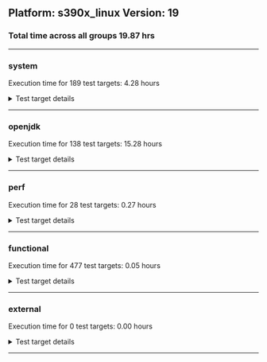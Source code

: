 ## Platform: s390x_linux Version: 19 
### Total time across all groups 19.87 hrs 
---

###  system
 Execution time for  189  test targets:  4.28  hours
<details><summary>Test target details</summary>

| Test Target Name | Time |
| --- | --- |
| TestJlmRemoteThreadAuth_1 | 699622.00  ms|
| TestJlmRemoteThreadAuth_0 | 682443.00  ms|
| TestJlmRemoteThreadNoAuth_1 | 681842.00  ms|
| TestJlmRemoteThreadNoAuth_0 | 664450.00  ms|
| TestJlmRemoteMemoryAuth_1 | 571093.00  ms|
| TestJlmRemoteMemoryAuth_0 | 565535.00  ms|
| TestJlmRemoteClassAuth_1 | 562324.00  ms|
| TestJlmRemoteClassAuth_0 | 559324.00  ms|
| TestJlmRemoteMemoryNoAuth_1 | 558504.00  ms|
| TestJlmRemoteMemoryNoAuth_0 | 555699.00  ms|
| TestJlmRemoteClassNoAuth_1 | 552613.00  ms|
| TestJlmRemoteClassNoAuth_0 | 551261.00  ms|
| MiniMix_aot_5m_0 | 504525.00  ms|
| MauveSingleInvocLoad_HS_5m_1 | 302823.00  ms|
| MathLoadTest_all_5m_0 | 302798.00  ms|
| UtilLoadTest_5m_0 | 302747.00  ms|
| MathLoadTest_all_5m_1 | 302598.00  ms|
| UtilLoadTest_5m_1 | 302454.00  ms|
| MauveMultiThrdLoad_5m_1 | 302333.00  ms|
| LangLoadTest_5m_0 | 302312.00  ms|
| LangLoadTest_5m_1 | 302310.00  ms|
| MauveSingleInvocLoad_HS_5m_0 | 302294.00  ms|
| MauveSingleThrdLoad_HS_5m_0 | 302258.00  ms|
| MauveSingleThrdLoad_HS_5m_1 | 302244.00  ms|
| MauveMultiThrdLoad_5m_0 | 302199.00  ms|
| MathLoadTest_autosimd_5m_1 | 302076.00  ms|
| MathLoadTest_bigdecimal_5m_0 | 301994.00  ms|
| ClassLoadingTest_5m_1 | 301972.00  ms|
| MathLoadTest_autosimd_5m_0 | 301954.00  ms|
| LambdaLoadTest_HS_5m_1 | 301943.00  ms|
| LambdaLoadTest_HS_5m_0 | 301884.00  ms|
| MathLoadTest_bigdecimal_5m_1 | 301883.00  ms|
| ClassLoadingTest_5m_0 | 301804.00  ms|
| NioLoadTest_5m_1 | 239324.00  ms|
| NioLoadTest_5m_0 | 238205.00  ms|
| DBBLoadTest_5m_1 | 212155.00  ms|
| DBBLoadTest_5m_0 | 212095.00  ms|
| TestJlmRemoteNotifierProxyAuth_1 | 158415.00  ms|
| TestJlmRemoteNotifierProxyAuth_0 | 158162.00  ms|
| CLLoad_0 | 53116.00  ms|
| CLLoad_1 | 53008.00  ms|
| LockingLoadTest_1 | 33453.00  ms|
| LockingLoadTest_0 | 33066.00  ms|
| TestJlmLocal_0 | 26781.00  ms|
| TestJlmLocal_1 | 26774.00  ms|
| ParallelStreamsLoadTest_HS_1 | 18635.00  ms|
| ParallelStreamsLoadTest_HS_0 | 16623.00  ms|
| HCRLateAttachWorkload_previewEnabled_1 | 12837.00  ms|
| HCRLateAttachWorkload_previewEnabled_0 | 12835.00  ms|
| Jlink_ReqMod_0 | 4590.00  ms|
| Jlink_ReqMod_1 | 4576.00  ms|
| Jlink_AddMLimitM_0 | 4110.00  ms|
| Jlink_AddMLimitM_1 | 4107.00  ms|
| Jlink_GenOpt_1 | 4076.00  ms|
| Jlink_GenOpt_0 | 4033.00  ms|
| UpgModPath_Jar_1 | 3165.00  ms|
| PatModImg_Adv_0 | 3110.00  ms|
| PatModImg_Adv_1 | 3078.00  ms|
| UpgModPath_Jar_0 | 3061.00  ms|
| PatModImg_PlatMod_0 | 3039.00  ms|
| UpgModPath_JarImg_0 | 3022.00  ms|
| UpgModPath_JarImg_1 | 2999.00  ms|
| CpMpJlink_0 | 2979.00  ms|
| PatModImg_Unex_0 | 2965.00  ms|
| PatModImg_Unex_1 | 2941.00  ms|
| PatModImg_AppMod_1 | 2919.00  ms|
| PatModImg_AppMod_0 | 2903.00  ms|
| CpMpJlink_1 | 2896.00  ms|
| PatModImg_PlatMod_1 | 2890.00  ms|
| UpgModPath_Exp_0 | 2831.00  ms|
| UpgModPath_Exp_1 | 2827.00  ms|
| UpgModPath_ExpImg_0 | 2793.00  ms|
| UpgModPath_ExpImg_1 | 2774.00  ms|
| CLTestImg_1 | 2629.00  ms|
| CLTestImg_0 | 2600.00  ms|
| PatMod_Adv_0 | 1647.00  ms|
| PatMod_Adv_1 | 1643.00  ms|
| AutoMod_Impl1_0 | 1564.00  ms|
| AutoMod_Impl2_1 | 1549.00  ms|
| AutoMod_Impl1_1 | 1548.00  ms|
| AutoMod1_1 | 1534.00  ms|
| AutoMod1_0 | 1533.00  ms|
| AutoMod2_1 | 1529.00  ms|
| PatMod_Unex_1 | 1523.00  ms|
| InternalAPIs_0 | 1522.00  ms|
| AutoMod_Impl2_0 | 1522.00  ms|
| AutoMod2_0 | 1521.00  ms|
| AutoMod_Impl3_1 | 1512.00  ms|
| AutoMod_Impl3_0 | 1510.00  ms|
| PatMod_Unex_0 | 1510.00  ms|
| PatMod_PlatMod_1 | 1508.00  ms|
| InternalAPIs_1 | 1506.00  ms|
| PatMod_AppMod_0 | 1489.00  ms|
| PatMod_AppMod_1 | 1486.00  ms|
| PatMod_PlatMod_0 | 1484.00  ms|
| CpMpModJar_1 | 1462.00  ms|
| CpMpModJar_0 | 1454.00  ms|
| SLTest_0 | 1270.00  ms|
| SLTest_1 | 1233.00  ms|
| CpMp3_0 | 1014.00  ms|
| CpMp3_1 | 1010.00  ms|
| CLTest_1 | 984.00  ms|
| CLTest_0 | 978.00  ms|
| CpMpModJar2_0 | 943.00  ms|
| CpMpModJar3_0 | 941.00  ms|
| CpMpModJar3_1 | 939.00  ms|
| CpMp_MP_0 | 937.00  ms|
| CpMpModJar2_1 | 936.00  ms|
| CpMp2_1 | 927.00  ms|
| CpMp_CpMp_0 | 925.00  ms|
| CpMp_MP_1 | 918.00  ms|
| CpMp2_0 | 909.00  ms|
| CpMp_CpMp_1 | 906.00  ms|
| MachineInfo_0 | 206.00  ms|
| MiniMix_5m_2 | 14.00  ms|
| ConcurrentLoadTest_5m_0 | 14.00  ms|
| LockingLoadTest_2 | 13.00  ms|
| MiniMix_5m_1 | 12.00  ms|
| OAuthTest_0 | 12.00  ms|
| ConcurrentLoadTest_5m_2 | 11.00  ms|
| ConcurrentLoadTest_5m_1 | 10.00  ms|
| MiniMix_5m_0 | 10.00  ms|
| JdiTest_2 | 10.00  ms|
| JdiTest_0 | 10.00  ms|
| MathLoadTest_all_5m_2 | 10.00  ms|
| JdiTest_1 | 10.00  ms|
| CLStressLayers_0 | 9.00  ms|
| CLStressCRI_0 | 9.00  ms|
| CLStressLayers_1 | 9.00  ms|
| CLStressCRI_1 | 9.00  ms|
| CLStressCRI_2 | 9.00  ms|
| CLStressLayers_2 | 9.00  ms|
| ExplMod_2 | 9.00  ms|
| ExplMod_1 | 8.00  ms|
| ExplMod_0 | 8.00  ms|
| LangLoadTest_5m_2 | 8.00  ms|
| DBBLoadTest_5m_2 | 8.00  ms|
| HCRLateAttachWorkload_previewEnabled_2 | 8.00  ms|
| UtilLoadTest_5m_2 | 8.00  ms|
| CLLoad_2 | 8.00  ms|
| MathLoadTest_autosimd_5m_2 | 7.00  ms|
| TestJlmLocal_2 | 7.00  ms|
| UpgModPath_Exp_2 | 7.00  ms|
| TestJlmRemoteClassNoAuth_2 | 7.00  ms|
| CLTest_2 | 7.00  ms|
| Jlink_GenOpt_2 | 7.00  ms|
| AutoMod2_2 | 7.00  ms|
| UpgModPath_JarImg_2 | 7.00  ms|
| PatMod_PlatMod_2 | 7.00  ms|
| TestJlmRemoteNotifierProxyAuth_2 | 7.00  ms|
| TestJlmRemoteMemoryAuth_2 | 7.00  ms|
| PatModImg_Unex_2 | 7.00  ms|
| PatMod_Adv_2 | 7.00  ms|
| MauveMultiThrdLoad_5m_2 | 7.00  ms|
| MathLoadTest_bigdecimal_5m_2 | 7.00  ms|
| CpMpModJar_2 | 7.00  ms|
| MauveSingleThrdLoad_HS_5m_2 | 7.00  ms|
| AutoMod_Impl3_2 | 7.00  ms|
| TestJlmRemoteThreadNoAuth_2 | 7.00  ms|
| NioLoadTest_5m_2 | 7.00  ms|
| TestJlmRemoteClassAuth_2 | 7.00  ms|
| Jlink_ReqMod_2 | 7.00  ms|
| CpMp_MP_2 | 7.00  ms|
| Jlink_AddMLimitM_2 | 7.00  ms|
| ClassLoadingTest_5m_2 | 7.00  ms|
| UpgModPath_ExpImg_2 | 7.00  ms|
| CpMp_CpMp_2 | 7.00  ms|
| CpMp3_2 | 7.00  ms|
| UpgModPath_Jar_2 | 7.00  ms|
| PatModImg_AppMod_2 | 7.00  ms|
| PatMod_AppMod_2 | 7.00  ms|
| CpMpModJar2_2 | 7.00  ms|
| AutoMod_Impl2_2 | 7.00  ms|
| CpMpModJar3_2 | 7.00  ms|
| TestJlmRemoteThreadAuth_2 | 7.00  ms|
| ParallelStreamsLoadTest_HS_2 | 7.00  ms|
| MauveSingleInvocLoad_HS_5m_2 | 7.00  ms|
| AutoMod1_2 | 7.00  ms|
| PatMod_Unex_2 | 7.00  ms|
| PatModImg_Adv_2 | 7.00  ms|
| SLTest_2 | 7.00  ms|
| TestJlmRemoteMemoryNoAuth_2 | 7.00  ms|
| CLTestImg_2 | 7.00  ms|
| InternalAPIs_2 | 6.00  ms|
| CpMpJlink_2 | 6.00  ms|
| CpMp2_2 | 6.00  ms|
| PatModImg_PlatMod_2 | 6.00  ms|
| AutoMod_Impl1_2 | 6.00  ms|
| LambdaLoadTest_HS_5m_2 | 6.00  ms|
</details>

---

###  openjdk
 Execution time for  138  test targets:  15.28  hours
<details><summary>Test target details</summary>

| Test Target Name | Time |
| --- | --- |
| jdk_net_1 | 5067979.00  ms|
| jdk_net_0 | 4105501.00  ms|
| jdk_nio_0 | 3787929.00  ms|
| jdk_tools_1 | 3722108.00  ms|
| jvm_compiler_0 | 3295950.00  ms|
| jvm_compiler_1 | 3206378.00  ms|
| jdk_tools_0 | 3141905.00  ms|
| jdk_rmi_1 | 2907782.00  ms|
| jdk_security3_1 | 2746020.00  ms|
| jdk_security3_0 | 2682835.00  ms|
| jdk_nio_1 | 1399532.00  ms|
| jdk_jmx_0 | 1221129.00  ms|
| jdk_util_0 | 1207866.00  ms|
| jdk_util_1 | 1205504.00  ms|
| jdk_lang_0 | 1137845.00  ms|
| jdk_lang_1 | 1116401.00  ms|
| jdk_vector_0 | 1016410.00  ms|
| jdk_vector_1 | 917487.00  ms|
| jdk_jmx_1 | 806747.00  ms|
| jdk_jdi_0 | 727199.00  ms|
| jdk_jdi_1 | 716663.00  ms|
| jdk_jfr_1 | 690418.00  ms|
| jdk_jfr_0 | 689576.00  ms|
| jdk_security4_1 | 445964.00  ms|
| jdk_security4_0 | 439231.00  ms|
| jdk_other_0 | 377539.00  ms|
| hotspot_serviceability_jvmti_0 | 352611.00  ms|
| hotspot_serviceability_jvmti_1 | 352175.00  ms|
| jdk_beans_1 | 343469.00  ms|
| jdk_other_1 | 340260.00  ms|
| jdk_beans_0 | 325888.00  ms|
| jdk_rmi_0 | 313546.00  ms|
| hotspot_custom_0 | 310220.00  ms|
| jdk_security1_0 | 309627.00  ms|
| hotspot_custom_1 | 309557.00  ms|
| jdk_security1_1 | 302851.00  ms|
| jdk_imageio_1 | 194003.00  ms|
| jdk_imageio_0 | 190058.00  ms|
| jdk_time_0 | 184157.00  ms|
| jdk_foreign_0 | 167480.00  ms|
| jdk_time_1 | 161627.00  ms|
| jdk_foreign_1 | 159806.00  ms|
| jdk_security2_0 | 149428.00  ms|
| jdk_io_0 | 146875.00  ms|
| jdk_io_1 | 142279.00  ms|
| jdk_management_0 | 141919.00  ms|
| jdk_management_1 | 136404.00  ms|
| jdk_security2_1 | 131436.00  ms|
| jdk_instrument_1 | 119427.00  ms|
| jdk_instrument_0 | 108134.00  ms|
| jdk_text_0 | 104830.00  ms|
| jdk_text_1 | 102002.00  ms|
| jdk_math_1 | 77345.00  ms|
| jdk_math_0 | 76709.00  ms|
| jdk_custom_0 | 42208.00  ms|
| jdk_custom_1 | 39121.00  ms|
| jdk_svc_sanity_1 | 34582.00  ms|
| jdk_svc_sanity_0 | 34097.00  ms|
| jdk11_tier1_buffer_1 | 33276.00  ms|
| jdk11_tier1_buffer_0 | 32473.00  ms|
| runtime_nestmate_0 | 25404.00  ms|
| runtime_nestmate_1 | 25243.00  ms|
| jdk_security_infra_1 | 24920.00  ms|
| jdk_security_infra_0 | 22394.00  ms|
| jdk_build_1 | 21311.00  ms|
| jdk_build_0 | 19017.00  ms|
| jdk11_tier1_iso8859_0 | 13493.00  ms|
| jdk11_tier1_iso8859_1 | 13487.00  ms|
| jdk_lang_native_0 | 13335.00  ms|
| jdk_lang_native_1 | 12205.00  ms|
| jdk_native_sanity_0 | 11428.00  ms|
| jdk_native_sanity_1 | 11381.00  ms|
| jvm_native_sanity_1 | 9267.00  ms|
| langtools_custom_0 | 8563.00  ms|
| jvm_native_sanity_0 | 8398.00  ms|
| langtools_custom_1 | 7641.00  ms|
| jdk_awt_1 | 30.00  ms|
| jdk_security4_2 | 28.00  ms|
| jdk_sound_0 | 24.00  ms|
| jdk_swing_1 | 17.00  ms|
| jdk_foreign_native_2 | 13.00  ms|
| jdk_tools_2 | 13.00  ms|
| jdk_beans_2 | 12.00  ms|
| jdk_2d_2 | 12.00  ms|
| jdk_sound_2 | 10.00  ms|
| jdk_client_sanity_0 | 10.00  ms|
| jdk_lang_native_win_2 | 10.00  ms|
| jdk11_tier1_iso8859_2 | 10.00  ms|
| jdk_client_sanity_2 | 9.00  ms|
| hotspot_custom_2 | 9.00  ms|
| jdk_2d_1 | 9.00  ms|
| jdk_jfc_demo_2 | 9.00  ms|
| jdk_jfc_demo_0 | 9.00  ms|
| jdk_2d_0 | 9.00  ms|
| jdk_awt_0 | 9.00  ms|
| jdk_jfc_demo_1 | 8.00  ms|
| jdk_vector_2 | 8.00  ms|
| jdk_foreign_native_0 | 8.00  ms|
| jdk_util_2 | 8.00  ms|
| jdk_client_sanity_1 | 8.00  ms|
| jdk_awt_2 | 8.00  ms|
| jdk_sound_1 | 8.00  ms|
| jdk_io_2 | 8.00  ms|
| jdk_swing_0 | 8.00  ms|
| jdk_jmx_2 | 8.00  ms|
| jdk_imageio_2 | 8.00  ms|
| jdk_foreign_2 | 7.00  ms|
| jdk_rmi_2 | 7.00  ms|
| jdk_native_sanity_2 | 7.00  ms|
| runtime_nestmate_2 | 7.00  ms|
| jdk_swing_2 | 7.00  ms|
| jdk_foreign_native_1 | 7.00  ms|
| jdk_text_2 | 7.00  ms|
| jdk_time_2 | 7.00  ms|
| jdk_svc_sanity_2 | 7.00  ms|
| jdk_lang_native_win_1 | 7.00  ms|
| jdk_jfr_2 | 7.00  ms|
| jvm_native_sanity_2 | 7.00  ms|
| jdk_custom_2 | 7.00  ms|
| jvm_compiler_2 | 7.00  ms|
| jdk_other_2 | 7.00  ms|
| jdk_nio_2 | 7.00  ms|
| jdk_security1_2 | 7.00  ms|
| jdk_lang_2 | 7.00  ms|
| jdk_lang_native_win_0 | 7.00  ms|
| jdk11_tier1_buffer_2 | 7.00  ms|
| jdk_math_2 | 7.00  ms|
| jdk_net_2 | 7.00  ms|
| jdk_instrument_2 | 7.00  ms|
| jdk_security2_2 | 7.00  ms|
| jdk_lang_native_2 | 6.00  ms|
| jdk_security_infra_2 | 6.00  ms|
| jdk_security3_2 | 6.00  ms|
| langtools_custom_2 | 6.00  ms|
| jdk_jdi_2 | 6.00  ms|
| jdk_build_2 | 6.00  ms|
| hotspot_serviceability_jvmti_2 | 6.00  ms|
| jdk_management_2 | 6.00  ms|
</details>

---

###  perf
 Execution time for  28  test targets:  0.27  hours
<details><summary>Test target details</summary>

| Test Target Name | Time |
| --- | --- |
| renaissance-future-genetic_0 | 367314.00  ms|
| renaissance-fj-kmeans_0 | 348331.00  ms|
| renaissance-mnemonics_0 | 74773.00  ms|
| renaissance-par-mnemonics_0 | 66701.00  ms|
| renaissance-finagle-http_0 | 31037.00  ms|
| renaissance-philosophers_0 | 22650.00  ms|
| renaissance-scala-kmeans_0 | 15987.00  ms|
| dacapo-h2_0 | 12248.00  ms|
| dacapo-jython_0 | 7558.00  ms|
| dacapo-sunflow_0 | 6024.00  ms|
| dacapo-xalan_0 | 2770.00  ms|
| dacapo-avrora_0 | 2561.00  ms|
| dacapo-pmd_0 | 2122.00  ms|
| dacapo-fop_0 | 1613.00  ms|
| dacapo-luindex_0 | 1161.00  ms|
| renaissance-akka-uct_0 | 10.00  ms|
| renaissance-naive-bayes_0 | 10.00  ms|
| dacapo-lusearch-fix_0 | 10.00  ms|
| renaissance-db-shootout_0 | 10.00  ms|
| renaissance-gauss-mix_0 | 8.00  ms|
| renaissance-finagle-chirper_0 | 8.00  ms|
| renaissance-als_0 | 8.00  ms|
| dacapo-tomcat_0 | 8.00  ms|
| renaissance-movie-lens_0 | 8.00  ms|
| renaissance-dec-tree_0 | 8.00  ms|
| renaissance-log-regression_0 | 8.00  ms|
| renaissance-chi-square_0 | 8.00  ms|
| IdleMicrobenchmark_HS_0 | 7.00  ms|
</details>

---

###  functional
 Execution time for  477  test targets:  0.05  hours
<details><summary>Test target details</summary>

| Test Target Name | Time |
| --- | --- |
| MBCS_Tests_charsets_0 | 41158.00  ms|
| MBCS_Tests_annotation_zh_CN_linux_0 | 14605.00  ms|
| MBCS_Tests_annotation_ja_JP_linux_0 | 14371.00  ms|
| MBCS_Tests_annotation_zh_TW_linux_0 | 14290.00  ms|
| MBCS_Tests_annotation_ko_KR_linux_0 | 14089.00  ms|
| MBCS_Tests_urlclassloader_ja_JP_linux_0 | 8602.00  ms|
| MBCS_Tests_urlclassloader_zh_TW_linux_0 | 5712.00  ms|
| MBCS_Tests_urlclassloader_zh_CN_linux_0 | 5650.00  ms|
| MBCS_Tests_urlclassloader_ko_KR_linux_0 | 4409.00  ms|
| MBCS_Tests_codepoint_linux_0 | 3732.00  ms|
| MBCS_Tests_coin_zh_CN_linux_0 | 2589.00  ms|
| MBCS_Tests_coin_ja_JP_linux_0 | 2541.00  ms|
| MBCS_Tests_coin_zh_TW_linux_0 | 2531.00  ms|
| MBCS_Tests_coin_ko_KR_linux_0 | 2488.00  ms|
| SecurityTests_0 | 2366.00  ms|
| MBCS_Tests_unicode_linux_0 | 2008.00  ms|
| MBCS_Tests_jdbc41_ja_JP_linux_0 | 1916.00  ms|
| MBCS_Tests_jdbc41_zh_TW_linux_0 | 1859.00  ms|
| MBCS_Tests_jdbc41_zh_CN_linux_0 | 1839.00  ms|
| MBCS_Tests_jdbc41_ko_KR_linux_0 | 1786.00  ms|
| MBCS_Tests_sealed_classes_zh_CN_linux_0 | 1531.00  ms|
| MBCS_Tests_sealed_classes_zh_TW_linux_0 | 1514.00  ms|
| MBCS_Tests_sealed_classes_ja_JP_linux_0 | 1491.00  ms|
| MBCS_Tests_sealed_classes_ko_KR_linux_0 | 1471.00  ms|
| MBCS_Tests_locale_matching_ko_KR_linux_0 | 941.00  ms|
| MBCS_Tests_locale_matching_zh_TW_linux_0 | 902.00  ms|
| MBCS_Tests_locale_matching_ja_JP_linux_0 | 884.00  ms|
| cmdLineTester_libpathTestRtfChild_0 | 880.00  ms|
| MBCS_Tests_locale_matching_zh_CN_linux_0 | 875.00  ms|
| MBCS_Tests_regex_ja_JP_linux_0 | 680.00  ms|
| MBCS_Tests_regex_ko_KR_linux_0 | 677.00  ms|
| MBCS_Tests_record_ja_JP_linux_0 | 634.00  ms|
| MBCS_Tests_record_zh_TW_linux_0 | 628.00  ms|
| MBCS_Tests_record_ko_KR_linux_0 | 625.00  ms|
| MBCS_Tests_record_zh_CN_linux_0 | 621.00  ms|
| MBCS_Tests_switch_expressions_zh_CN_linux_0 | 605.00  ms|
| MBCS_Tests_switch_expressions_zh_TW_linux_0 | 605.00  ms|
| MBCS_Tests_pattern_matching_instanceof_ja_JP_linux_0 | 593.00  ms|
| MBCS_Tests_switch_expressions_ja_JP_linux_0 | 580.00  ms|
| MBCS_Tests_pattern_matching_instanceof_ko_KR_linux_0 | 575.00  ms|
| MBCS_Tests_switch_expressions_ko_KR_linux_0 | 575.00  ms|
| RegularClassAndInterfaceFinalFieldTests_0 | 575.00  ms|
| MBCS_Tests_IDN_ja_JP_linux_0 | 574.00  ms|
| MBCS_Tests_pattern_matching_instanceof_zh_TW_linux_0 | 567.00  ms|
| MBCS_Tests_pattern_matching_instanceof_zh_CN_linux_0 | 565.00  ms|
| MBCS_Tests_text_blocks_ja_JP_linux_0 | 553.00  ms|
| MBCS_Tests_text_blocks_zh_TW_linux_0 | 546.00  ms|
| MBCS_Tests_text_blocks_zh_CN_linux_0 | 542.00  ms|
| MBCS_Tests_regex_zh_TW_linux_0 | 533.00  ms|
| MBCS_Tests_text_blocks_ko_KR_linux_0 | 532.00  ms|
| Jep360Tests_0 | 531.00  ms|
| MBCS_Tests_property_utf8_0 | 514.00  ms|
| MBCS_Tests_pref_ja_JP_linux_0 | 513.00  ms|
| MBCS_Tests_pref_ko_KR_linux_0 | 510.00  ms|
| MBCS_Tests_pref_zh_TW_linux_0 | 504.00  ms|
| Jep334Tests_0 | 502.00  ms|
| MBCS_Tests_pref_zh_CN_linux_0 | 501.00  ms|
| MBCS_Tests_regex_zh_CN_linux_0 | 498.00  ms|
| MBCS_Tests_language_tag_0 | 494.00  ms|
| Jep371Tests_0 | 493.00  ms|
| MBCS_Tests_StAX_ja_JP_linux_0 | 491.00  ms|
| MBCS_Tests_datetime_0 | 458.00  ms|
| MBCS_Tests_StAX_ko_KR_linux_0 | 450.00  ms|
| IllegalAccessProtectedMethodTest_0 | 447.00  ms|
| MBCS_Tests_Compiler_zh_CN_linux_0 | 446.00  ms|
| MBCS_Tests_Compiler_ja_JP_linux_0 | 446.00  ms|
| jsr292BootstrapTest_0 | 435.00  ms|
| MBCS_Tests_Compiler_zh_TW_linux_0 | 427.00  ms|
| MBCS_Tests_Compiler_ko_KR_linux_0 | 412.00  ms|
| Jep384Tests_0 | 406.00  ms|
| MBCS_Tests_StAX_zh_TW_linux_0 | 389.00  ms|
| MBCS_Tests_datetime_formatter_0 | 386.00  ms|
| MBCS_Tests_StAX_zh_CN_linux_0 | 385.00  ms|
| StringIndentTests_0 | 372.00  ms|
| testXXArgumentTesting_0 | 371.00  ms|
| MBCS_Tests_i18n_ja_JP_linux_0 | 329.00  ms|
| MBCS_Tests_jaxp14_ja_JP_linux_0 | 329.00  ms|
| MBCS_Tests_IDN_ko_KR_linux_0 | 326.00  ms|
| MBCS_Tests_i18n_ko_KR_linux_0 | 326.00  ms|
| MBCS_Tests_i18n_zh_TW_linux_0 | 310.00  ms|
| MBCS_Tests_jaxp14_ko_KR_linux_0 | 305.00  ms|
| MBCS_Tests_i18n_zh_CN_linux_0 | 305.00  ms|
| MBCS_Tests_jaxp14_zh_TW_linux_0 | 292.00  ms|
| MBCS_Tests_IDN_zh_TW_linux_0 | 291.00  ms|
| MBCS_Tests_jaxp14_zh_CN_linux_0 | 280.00  ms|
| MBCS_Tests_IDN_zh_CN_linux_0 | 280.00  ms|
| MBCS_Tests_new_jp_era_0 | 276.00  ms|
| cmdLineTester_getPid_0 | 246.00  ms|
| MBCS_Tests_compact_number_format_ja_JP_linux_0 | 232.00  ms|
| MBCS_Tests_compact_number_format_zh_CN_linux_0 | 215.00  ms|
| MBCS_Tests_compact_number_format_ko_KR_linux_0 | 215.00  ms|
| MBCS_Tests_file_ja_JP_linux_0 | 209.00  ms|
| MBCS_Tests_file_zh_CN_linux_0 | 208.00  ms|
| MBCS_Tests_compact_number_format_zh_TW_linux_0 | 204.00  ms|
| MBCS_Tests_file_ko_KR_linux_0 | 199.00  ms|
| MBCS_Tests_file_zh_TW_linux_0 | 197.00  ms|
| MBCS_Tests_codepage_ja_JP_linux_0 | 182.00  ms|
| MBCS_Tests_formatter_zh_CN_linux_0 | 162.00  ms|
| MBCS_Tests_formatter_zh_TW_linux_0 | 156.00  ms|
| MBCS_Tests_formatter_ko_KR_linux_0 | 148.00  ms|
| MBCS_Tests_formatter_ja_JP_linux_0 | 141.00  ms|
| MBCS_Tests_codepage_zh_CN_linux_0 | 128.00  ms|
| MBCS_Tests_codepage_ko_KR_linux_0 | 128.00  ms|
| MBCS_Tests_codepage_zh_TW_linux_0 | 116.00  ms|
| MBCS_Tests_scanner_ja_JP_linux_0 | 110.00  ms|
| MBCS_Tests_scanner_ko_KR_linux_0 | 107.00  ms|
| MBCS_Tests_scanner_zh_CN_linux_0 | 103.00  ms|
| MBCS_Tests_scanner_zh_TW_linux_0 | 102.00  ms|
| MBCS_Tests_nio_ja_JP_linux_0 | 99.00  ms|
| MBCS_Tests_nio_zh_TW_linux_0 | 95.00  ms|
| MBCS_Tests_nio_ko_KR_linux_0 | 92.00  ms|
| MBCS_Tests_nio_zh_CN_linux_0 | 90.00  ms|
| MBCS_Tests_env_ja_JP_linux_0 | 71.00  ms|
| MBCS_Tests_env_zh_TW_linux_0 | 69.00  ms|
| MBCS_Tests_env_ko_KR_linux_0 | 68.00  ms|
| MBCS_Tests_env_zh_CN_linux_0 | 65.00  ms|
| Jep397Tests_testSubClassOfSealedSuperFromDifferentPackageInSameNamedModule_0 | 13.00  ms|
| Jep397Tests_0 | 13.00  ms|
| vmLifecyleTests_5 | 13.00  ms|
| SyntheticGCWorkload_TestCase_0 | 11.00  ms|
| Jep397Tests_testSubClassOfSealedSuperFromDifferentModule_0 | 10.00  ms|
| vmLifecyleTests_1 | 10.00  ms|
| Jep397Tests_testSubClassOfSealedSuperFromDifferentPackageInSameUnamedModule_0 | 10.00  ms|
| vmLifecyleTests_3 | 10.00  ms|
| vmLifecyleTests_4 | 9.00  ms|
| vmLifecyleTests_2 | 9.00  ms|
| cmdLineTester_classesdbgddrext_zos_0 | 9.00  ms|
| vmLifecyleTests_0 | 9.00  ms|
| MBCS_Tests_codepage_ja_windows_0 | 8.00  ms|
| MBCS_Tests_switch_expressions_KO_KR_aix_0 | 7.00  ms|
| testExample_0 | 7.00  ms|
| MBCS_Tests_codepage_ja_JP_aix_0 | 7.00  ms|
| MBCS_Tests_env_Zh_TW_aix_0 | 7.00  ms|
| MBCS_Tests_formatter_ja_JP_aix_0 | 7.00  ms|
| MBCS_Tests_codepage_Zh_TW_aix_0 | 7.00  ms|
| MBCS_Tests_env_ja_JP_aix_0 | 7.00  ms|
| MBCS_Tests_IDN_Zh_TW_aix_0 | 7.00  ms|
| MBCS_Tests_env_ZH_CN_aix_0 | 7.00  ms|
| MBCS_Tests_IDN_tw_windows_0 | 7.00  ms|
| MBCS_Tests_i18n_zh_TW_aix_0 | 7.00  ms|
| MBCS_Tests_codepage_ZH_TW_aix_0 | 7.00  ms|
| MBCS_Tests_urlclassloader_Zh_CN_aix_0 | 7.00  ms|
| MBCS_Tests_env_ZH_TW_aix_0 | 7.00  ms|
| MBCS_Tests_codepage_JA_JP_aix_0 | 7.00  ms|
| MBCS_Tests_env_zh_TW_aix_0 | 7.00  ms|
| MBCS_Tests_codepage_zh_TW_aix_0 | 7.00  ms|
| MBCS_Tests_urlclassloader_tw_windows_0 | 7.00  ms|
| MBCS_Tests_env_windows_0 | 7.00  ms|
| MBCS_Tests_urlclassloader_zh_CN_aix_0 | 7.00  ms|
| MBCS_Tests_codepage_KO_KR_aix_0 | 7.00  ms|
| MBCS_Tests_urlclassloader_KO_KR_aix_0 | 7.00  ms|
| MBCS_Tests_codepage_cn_windows_0 | 7.00  ms|
| MBCS_Tests_switch_expressions_Zh_TW_aix_0 | 7.00  ms|
| MBCS_Tests_switch_expressions_ZH_TW_aix_0 | 7.00  ms|
| MBCS_Tests_compact_number_format_Zh_CN_aix_0 | 7.00  ms|
| MBCS_Tests_switch_expressions_ja_JP_aix_0 | 7.00  ms|
| MBCS_Tests_codepage_tw_windows_0 | 7.00  ms|
| MBCS_Tests_IDN_windows_0 | 7.00  ms|
| MBCS_Tests_file_ZH_TW.aix_0 | 7.00  ms|
| MBCS_Tests_regex_ZH_TW_aix_0 | 7.00  ms|
| MBCS_Tests_switch_expressions_ko_KR_aix_0 | 7.00  ms|
| MBCS_Tests_record_ZH_CN_aix_0 | 7.00  ms|
| MBCS_Tests_regex_Ja_JP_aix_0 | 7.00  ms|
| MBCS_Tests_annotation_KO_KR_aix_0 | 7.00  ms|
| MBCS_Tests_formatter_zh_CN_aix_0 | 7.00  ms|
| MBCS_Tests_annotation_ZH_TW_aix_0 | 7.00  ms|
| MBCS_Tests_scanner_ZH_CN_aix_0 | 7.00  ms|
| MBCS_Tests_codepage_ko_windows_0 | 7.00  ms|
| MBCS_Tests_regex_zh_TW_aix_0 | 7.00  ms|
| MBCS_Tests_switch_expressions_windows_0 | 7.00  ms|
| MBCS_Tests_codepage_windows_0 | 7.00  ms|
| MBCS_Tests_IDN_ko_KR_aix_0 | 7.00  ms|
| MBCS_Tests_formatter_tw_windows_0 | 7.00  ms|
| MBCS_Tests_IDN_zh_CN_aix_0 | 7.00  ms|
| MBCS_Tests_env_Zh_CN_aix_0 | 7.00  ms|
| MBCS_Tests_annotation_ja_JP_aix_0 | 7.00  ms|
| MBCS_Tests_file_zh_CN.aix_0 | 7.00  ms|
| MBCS_Tests_sealed_classes_windows_0 | 7.00  ms|
| MBCS_Tests_urlclassloader_ko_KR_aix_0 | 7.00  ms|
| MBCS_Tests_IDN_ja_windows_0 | 7.00  ms|
| MBCS_Tests_text_blocks_ZH_CN_aix_0 | 7.00  ms|
| MBCS_Tests_regex_cn_windows_0 | 7.00  ms|
| MBCS_Tests_env_KO_KR_aix_0 | 7.00  ms|
| MBCS_Tests_file_ZH_CN.aix_0 | 7.00  ms|
| MBCS_Tests_jdbc41_Zh_CN_aix_0 | 7.00  ms|
| MBCS_Tests_compact_number_format_Ja_JP_aix_0 | 7.00  ms|
| MBCS_Tests_StAX_JA_JP_aix_0 | 7.00  ms|
| MBCS_Tests_scanner_ja_windows_0 | 7.00  ms|
| MBCS_Tests_urlclassloader_ko_windows_0 | 7.00  ms|
| MBCS_Tests_file_tw_windows_0 | 7.00  ms|
| MBCS_Tests_pref_ja_windows_0 | 7.00  ms|
| MBCS_Tests_formatter_Ja_JP_aix_0 | 7.00  ms|
| MBCS_Tests_urlclassloader_ja_windows_0 | 7.00  ms|
| MBCS_Tests_IDN_cn_windows_0 | 7.00  ms|
| MBCS_Tests_sealed_classes_KO_KR_aix_0 | 7.00  ms|
| MBCS_Tests_annotation_windows_0 | 7.00  ms|
| MBCS_Tests_compact_number_format_zh_CN_aix_0 | 7.00  ms|
| MBCS_Tests_text_blocks_zh_TW_aix_0 | 7.00  ms|
| MBCS_Tests_sealed_classes_ko_KR_aix_0 | 7.00  ms|
| MBCS_Tests_record_ko_KR_aix_0 | 7.00  ms|
| MBCS_Tests_record_windows_0 | 7.00  ms|
| MBCS_Tests_formatter_JA_JP_aix_0 | 7.00  ms|
| MBCS_Tests_pref_windows_0 | 7.00  ms|
| MBCS_Tests_regex_ko_windows_0 | 7.00  ms|
| MBCS_Tests_file_Ja_JP.aix_0 | 7.00  ms|
| MBCS_Tests_IDN_ZH_CN_aix_0 | 7.00  ms|
| MBCS_Tests_record_Zh_CN_aix_0 | 7.00  ms|
| MBCS_Tests_pref_ko_KR_aix_0 | 7.00  ms|
| MBCS_Tests_formatter_cn_windows_0 | 7.00  ms|
| MBCS_Tests_IDN_Zh_CN_aix_0 | 7.00  ms|
| MBCS_Tests_env_Ja_JP_aix_0 | 7.00  ms|
| MBCS_Tests_urlclassloader_Ja_JP_aix_0 | 7.00  ms|
| MBCS_Tests_annotation_zh_CN_aix_0 | 7.00  ms|
| MBCS_Tests_IDN_ZH_TW_aix_0 | 7.00  ms|
| MBCS_Tests_jdbc41_ja_JP_aix_0 | 7.00  ms|
| MBCS_Tests_IDN_ko_windows_0 | 7.00  ms|
| MBCS_Tests_regex_JA_JP_aix_0 | 7.00  ms|
| MBCS_Tests_annotation_Zh_TW_aix_0 | 7.00  ms|
| MBCS_Tests_jdbc41_Ja_JP_aix_0 | 6.00  ms|
| MBCS_Tests_switch_expressions_zh_TW_aix_0 | 6.00  ms|
| MBCS_Tests_jdbc41_windows_0 | 6.00  ms|
| MBCS_Tests_locale_matching_JA_JP_aix_0 | 6.00  ms|
| MBCS_Tests_urlclassloader_JA_JP_aix_0 | 6.00  ms|
| MBCS_Tests_compact_number_format_JA_JP_aix_0 | 6.00  ms|
| MBCS_Tests_locale_matching_Ja_JP_aix_0 | 6.00  ms|
| MBCS_Tests_scanner_windows_0 | 6.00  ms|
| MBCS_Tests_compact_number_format_ZH_CN_aix_0 | 6.00  ms|
| MBCS_Tests_StAX_Ja_JP_aix_0 | 6.00  ms|
| MBCS_Tests_IDN_Ja_JP_aix_0 | 6.00  ms|
| MBCS_Tests_IDN_zh_TW_aix_0 | 6.00  ms|
| MBCS_Tests_annotation_ko_KR_aix_0 | 6.00  ms|
| MBCS_Tests_StAX_windows_0 | 6.00  ms|
| MBCS_Tests_scanner_Zh_TW_aix_0 | 6.00  ms|
| MBCS_Tests_i18n_KO_KR_aix_0 | 6.00  ms|
| MBCS_Tests_IDN_KO_KR_aix_0 | 6.00  ms|
| MBCS_Tests_jdbc41_ko_KR_aix_0 | 6.00  ms|
| MBCS_Tests_switch_expressions_Zh_CN_aix_0 | 6.00  ms|
| MBCS_Tests_StAX_ZH_TW_aix_0 | 6.00  ms|
| MBCS_Tests_text_blocks_JA_JP_aix_0 | 6.00  ms|
| MBCS_Tests_jdbc41_KO_KR_aix_0 | 6.00  ms|
| MBCS_Tests_i18n_ZH_CN_aix_0 | 6.00  ms|
| MBCS_Tests_switch_expressions_Ja_JP_aix_0 | 6.00  ms|
| MBCS_Tests_nio_ko_windows_0 | 6.00  ms|
| MBCS_Tests_urlclassloader_cn_windows_0 | 6.00  ms|
| MBCS_Tests_pref_Ja_JP_aix_0 | 6.00  ms|
| MBCS_Tests_file_Zh_CN.aix_0 | 6.00  ms|
| MBCS_Tests_scanner_ko_windows_0 | 6.00  ms|
| MBCS_Tests_Compiler_Zh_TW_aix_0 | 6.00  ms|
| MBCS_Tests_file_ko_KR.aix_0 | 6.00  ms|
| MBCS_Tests_i18n_zh_CN_aix_0 | 6.00  ms|
| MBCS_Tests_regex_KO_KR_aix_0 | 6.00  ms|
| MBCS_Tests_codepage_ZH_CN_aix_0 | 6.00  ms|
| MBCS_Tests_env_zh_CN_aix_0 | 6.00  ms|
| MBCS_Tests_StAX_cn_windows_0 | 6.00  ms|
| MBCS_Tests_annotation_Ja_JP_aix_0 | 6.00  ms|
| MBCS_Tests_nio_Ja_JP_aix_0 | 6.00  ms|
| MBCS_Tests_pref_ZH_CN_aix_0 | 6.00  ms|
| MBCS_Tests_formatter_Zh_CN_aix_0 | 6.00  ms|
| MBCS_Tests_file_JA_JP.aix_0 | 6.00  ms|
| MBCS_Tests_locale_matching_Zh_TW_aix_0 | 6.00  ms|
| MBCS_Tests_sealed_classes_ja_JP_aix_0 | 6.00  ms|
| MBCS_Tests_pref_cn_windows_0 | 6.00  ms|
| MBCS_Tests_codepage_ko_KR_aix_0 | 6.00  ms|
| MBCS_Tests_compact_number_format_zh_TW_aix_0 | 6.00  ms|
| MBCS_Tests_coin_ko_windows_0 | 6.00  ms|
| MBCS_Tests_compact_number_format_KO_KR_aix_0 | 6.00  ms|
| MBCS_Tests_codepoint_aix_0 | 6.00  ms|
| MBCS_Tests_urlclassloader_ZH_CN_aix_0 | 6.00  ms|
| MBCS_Tests_regex_tw_windows_0 | 6.00  ms|
| MBCS_Tests_formatter_ja_windows_0 | 6.00  ms|
| MBCS_Tests_regex_ZH_CN_aix_0 | 6.00  ms|
| MBCS_Tests_urlclassloader_ZH_TW_aix_0 | 6.00  ms|
| MBCS_Tests_pref_KO_KR_aix_0 | 6.00  ms|
| MBCS_Tests_jdbc41_Zh_TW_aix_0 | 6.00  ms|
| MBCS_Tests_StAX_Zh_TW_aix_0 | 6.00  ms|
| MBCS_Tests_annotation_Zh_CN_aix_0 | 6.00  ms|
| MBCS_Tests_i18n_Zh_CN_aix_0 | 6.00  ms|
| MBCS_Tests_jdbc41_ja_windows_0 | 6.00  ms|
| MBCS_Tests_formatter_KO_KR_aix_0 | 6.00  ms|
| MBCS_Tests_scanner_Ja_JP_aix_0 | 6.00  ms|
| MBCS_Tests_regex_Zh_TW_aix_0 | 6.00  ms|
| MBCS_Tests_regex_ko_KR_aix_0 | 6.00  ms|
| MBCS_Tests_locale_matching_zh_TW_aix_0 | 6.00  ms|
| MBCS_Tests_annotation_ZH_CN_aix_0 | 6.00  ms|
| MBCS_Tests_StAX_ko_windows_0 | 6.00  ms|
| MBCS_Tests_env_ko_KR_aix_0 | 6.00  ms|
| MBCS_Tests_urlclassloader_ja_JP_aix_0 | 6.00  ms|
| MBCS_Tests_file_windows_0 | 6.00  ms|
| MBCS_Tests_coin_ko_KR_aix_0 | 6.00  ms|
| MBCS_Tests_sealed_classes_Zh_CN_aix_0 | 6.00  ms|
| MBCS_Tests_IDN_JA_JP_aix_0 | 6.00  ms|
| MBCS_Tests_i18n_JA_JP_aix_0 | 6.00  ms|
| MBCS_Tests_compact_number_format_ja_JP_aix_0 | 6.00  ms|
| MBCS_Tests_sealed_classes_ZH_CN_aix_0 | 6.00  ms|
| MBCS_Tests_coin_cn_windows_0 | 6.00  ms|
| MBCS_Tests_Compiler_ZH_TW_aix_0 | 6.00  ms|
| MBCS_Tests_pref_zh_CN_aix_0 | 6.00  ms|
| MBCS_Tests_annotation_JA_JP_aix_0 | 6.00  ms|
| MBCS_Tests_locale_matching_ja_JP_aix_0 | 6.00  ms|
| MBCS_Tests_scanner_ZH_TW_aix_0 | 6.00  ms|
| MBCS_Tests_record_zh_CN_aix_0 | 6.00  ms|
| MBCS_Tests_record_Ja_JP_aix_0 | 6.00  ms|
| MBCS_Tests_nio_cn_windows_0 | 6.00  ms|
| MBCS_Tests_text_blocks_zh_CN_aix_0 | 6.00  ms|
| MBCS_Tests_jdbc41_zh_CN_aix_0 | 6.00  ms|
| MBCS_Tests_regex_zh_CN_aix_0 | 6.00  ms|
| MBCS_Tests_file_ko_windows_0 | 6.00  ms|
| MBCS_Tests_jaxp14_ko_KR_aix_0 | 6.00  ms|
| MBCS_Tests_formatter_ZH_CN_aix_0 | 6.00  ms|
| MBCS_Tests_codepage_zh_CN_aix_0 | 6.00  ms|
| MBCS_Tests_locale_matching_tw_windows_0 | 6.00  ms|
| MBCS_Tests_coin_ZH_TW_aix_0 | 6.00  ms|
| MBCS_Tests_record_ZH_TW_aix_0 | 6.00  ms|
| MBCS_Tests_text_blocks_windows_0 | 6.00  ms|
| MBCS_Tests_coin_JA_JP_aix_0 | 6.00  ms|
| MBCS_Tests_text_blocks_ja_JP_aix_0 | 6.00  ms|
| MBCS_Tests_urlclassloader_Zh_TW_aix_0 | 6.00  ms|
| MBCS_Tests_urlclassloader_windows_0 | 6.00  ms|
| MBCS_Tests_file_ja_windows_0 | 6.00  ms|
| MBCS_Tests_codepage_Zh_CN_aix_0 | 6.00  ms|
| MBCS_Tests_annotation_zh_TW_aix_0 | 6.00  ms|
| MBCS_Tests_env_JA_JP_aix_0 | 6.00  ms|
| MBCS_Tests_jdbc41_ZH_CN_aix_0 | 6.00  ms|
| MBCS_Tests_i18n_Ja_JP_aix_0 | 6.00  ms|
| MBCS_Tests_jdbc41_ko_windows_0 | 6.00  ms|
| MBCS_Tests_text_blocks_KO_KR_aix_0 | 6.00  ms|
| MBCS_Tests_locale_matching_ZH_CN_aix_0 | 6.00  ms|
| MBCS_Tests_text_blocks_ZH_TW_aix_0 | 6.00  ms|
| MBCS_Tests_i18n_Zh_TW_aix_0 | 6.00  ms|
| MBCS_Tests_unicode_windows_0 | 6.00  ms|
| MBCS_Tests_formatter_ko_windows_0 | 6.00  ms|
| MBCS_Tests_Compiler_JA_JP_aix_0 | 6.00  ms|
| MBCS_Tests_pattern_matching_instanceof_ZH_CN_aix_0 | 6.00  ms|
| MBCS_Tests_sealed_classes_zh_TW_aix_0 | 6.00  ms|
| MBCS_Tests_scanner_tw_windows_0 | 6.00  ms|
| MBCS_Tests_scanner_zh_TW_aix_0 | 6.00  ms|
| MBCS_Tests_codepoint_windows_0 | 6.00  ms|
| MBCS_Tests_coin_Ja_JP_aix_0 | 6.00  ms|
| MBCS_Tests_formatter_windows_0 | 6.00  ms|
| MBCS_Tests_jdbc41_zh_TW_aix_0 | 6.00  ms|
| MBCS_Tests_file_Zh_TW.aix_0 | 6.00  ms|
| MBCS_Tests_switch_expressions_ZH_CN_aix_0 | 6.00  ms|
| MBCS_Tests_urlclassloader_zh_TW_aix_0 | 6.00  ms|
| MBCS_Tests_pref_ZH_TW_aix_0 | 6.00  ms|
| MBCS_Tests_nio_ja_windows_0 | 6.00  ms|
| MBCS_Tests_IDN_ja_JP_aix_0 | 6.00  ms|
| MBCS_Tests_switch_expressions_JA_JP_aix_0 | 6.00  ms|
| MBCS_Tests_locale_matching_Zh_CN_aix_0 | 6.00  ms|
| MBCS_Tests_file_cn_windows_0 | 6.00  ms|
| MBCS_Tests_sealed_classes_Ja_JP_aix_0 | 6.00  ms|
| MBCS_Tests_switch_expressions_zh_CN_aix_0 | 6.00  ms|
| MBCS_Tests_record_JA_JP_aix_0 | 6.00  ms|
| MBCS_Tests_jaxp14_ja_JP_aix_0 | 6.00  ms|
| MBCS_Tests_pref_ko_windows_0 | 6.00  ms|
| MBCS_Tests_coin_zh_TW_aix_0 | 6.00  ms|
| MBCS_Tests_coin_tw_windows_0 | 6.00  ms|
| MBCS_Tests_jdbc41_JA_JP_aix_0 | 6.00  ms|
| MBCS_Tests_StAX_ja_JP_aix_0 | 6.00  ms|
| MBCS_Tests_jaxp14_KO_KR_aix_0 | 6.00  ms|
| MBCS_Tests_coin_zh_CN_aix_0 | 6.00  ms|
| MBCS_Tests_file_zh_TW.aix_0 | 6.00  ms|
| MBCS_Tests_compact_number_format_Zh_TW_aix_0 | 6.00  ms|
| MBCS_Tests_StAX_tw_windows_0 | 6.00  ms|
| MBCS_Tests_sealed_classes_zh_CN_aix_0 | 6.00  ms|
| MBCS_Tests_regex_ja_JP_aix_0 | 6.00  ms|
| MBCS_Tests_formatter_ko_KR_aix_0 | 6.00  ms|
| MBCS_Tests_Compiler_Zh_CN_aix_0 | 6.00  ms|
| MBCS_Tests_scanner_ko_KR_aix_0 | 6.00  ms|
| MBCS_Tests_pref_JA_JP_aix_0 | 6.00  ms|
| MBCS_Tests_scanner_Zh_CN_aix_0 | 6.00  ms|
| MBCS_Tests_StAX_zh_CN_aix_0 | 6.00  ms|
| MBCS_Tests_text_blocks_Zh_CN_aix_0 | 6.00  ms|
| MBCS_Tests_pref_tw_windows_0 | 6.00  ms|
| MBCS_Tests_regex_Zh_CN_aix_0 | 6.00  ms|
| MBCS_Tests_pattern_matching_instanceof_zh_CN_aix_0 | 6.00  ms|
| MBCS_Tests_pref_zh_TW_aix_0 | 6.00  ms|
| MBCS_Tests_coin_ZH_CN_aix_0 | 6.00  ms|
| MBCS_Tests_locale_matching_cn_windows_0 | 6.00  ms|
| MBCS_Tests_scanner_JA_JP_aix_0 | 6.00  ms|
| MBCS_Tests_jaxp14_ZH_CN_aix_0 | 6.00  ms|
| MBCS_Tests_locale_matching_zh_CN_aix_0 | 6.00  ms|
| MBCS_Tests_nio_Zh_TW_aix_0 | 6.00  ms|
| MBCS_Tests_text_blocks_ko_KR_aix_0 | 6.00  ms|
| MBCS_Tests_pref_ja_JP_aix_0 | 6.00  ms|
| MBCS_Tests_sealed_classes_Zh_TW_aix_0 | 6.00  ms|
| MBCS_Tests_i18n_ko_KR_aix_0 | 6.00  ms|
| MBCS_Tests_nio_ZH_CN_aix_0 | 6.00  ms|
| MBCS_Tests_locale_matching_ko_KR_aix_0 | 6.00  ms|
| MBCS_Tests_locale_matching_ja_windows_0 | 6.00  ms|
| MBCS_Tests_jdbc41_ZH_TW_aix_0 | 6.00  ms|
| MBCS_Tests_coin_Zh_CN_aix_0 | 6.00  ms|
| MBCS_Tests_coin_ja_windows_0 | 6.00  ms|
| MBCS_Tests_i18n_ja_JP_aix_0 | 6.00  ms|
| MBCS_Tests_pattern_matching_instanceof_ZH_TW_aix_0 | 6.00  ms|
| MBCS_Tests_record_KO_KR_aix_0 | 6.00  ms|
| MBCS_Tests_pattern_matching_instanceof_KO_KR_aix_0 | 6.00  ms|
| MBCS_Tests_sealed_classes_ZH_TW_aix_0 | 6.00  ms|
| MBCS_Tests_jaxp14_cn_windows_0 | 6.00  ms|
| MBCS_Tests_scanner_ja_JP_aix_0 | 6.00  ms|
| MBCS_Tests_i18n_ZH_TW_aix_0 | 6.00  ms|
| MBCS_Tests_codepage_Ja_JP_aix_0 | 6.00  ms|
| MBCS_Tests_text_blocks_Ja_JP_aix_0 | 6.00  ms|
| MBCS_Tests_nio_JA_JP_aix_0 | 6.00  ms|
| MBCS_Tests_StAX_Zh_CN_aix_0 | 6.00  ms|
| MBCS_Tests_jaxp14_Ja_JP_aix_0 | 6.00  ms|
| MBCS_Tests_compact_number_format_ko_KR_aix_0 | 6.00  ms|
| MBCS_Tests_record_Zh_TW_aix_0 | 6.00  ms|
| MBCS_Tests_i18n_windows_0 | 6.00  ms|
| MBCS_Tests_StAX_zh_TW_aix_0 | 6.00  ms|
| MBCS_Tests_pref_Zh_TW_aix_0 | 6.00  ms|
| MBCS_Tests_nio_tw_windows_0 | 6.00  ms|
| MBCS_Tests_Compiler_Ja_JP_aix_0 | 6.00  ms|
| MBCS_Tests_nio_ko_KR_aix_0 | 6.00  ms|
| MBCS_Tests_regex_windows_0 | 6.00  ms|
| MBCS_Tests_nio_windows_0 | 6.00  ms|
| MBCS_Tests_StAX_ko_KR_aix_0 | 6.00  ms|
| MBCS_Tests_file_ja_JP.aix_0 | 6.00  ms|
| MBCS_Tests_Compiler_ja_JP_aix_0 | 6.00  ms|
| MBCS_Tests_scanner_KO_KR_aix_0 | 6.00  ms|
| MBCS_Tests_compact_number_format_ZH_TW_aix_0 | 6.00  ms|
| MBCS_Tests_nio_ZH_TW_aix_0 | 6.00  ms|
| MBCS_Tests_pattern_matching_instanceof_Zh_CN_aix_0 | 6.00  ms|
| MBCS_Tests_coin_KO_KR_aix_0 | 6.00  ms|
| MBCS_Tests_compact_number_format_windows_0 | 6.00  ms|
| MBCS_Tests_locale_matching_ZH_TW_aix_0 | 6.00  ms|
| MBCS_Tests_sealed_classes_JA_JP_aix_0 | 6.00  ms|
| MBCS_Tests_regex_ja_windows_0 | 6.00  ms|
| MBCS_Tests_record_zh_TW_aix_0 | 6.00  ms|
| MBCS_Tests_jaxp14_Zh_CN_aix_0 | 6.00  ms|
| MBCS_Tests_formatter_ZH_TW_aix_0 | 6.00  ms|
| MBCS_Tests_pattern_matching_instanceof_ko_KR_aix_0 | 6.00  ms|
| MBCS_Tests_pattern_matching_instanceof_ja_JP_aix_0 | 6.00  ms|
| MBCS_Tests_nio_Zh_CN_aix_0 | 6.00  ms|
| MBCS_Tests_Compiler_zh_CN_aix_0 | 6.00  ms|
| MBCS_Tests_coin_Zh_TW_aix_0 | 6.00  ms|
| MBCS_Tests_text_blocks_Zh_TW_aix_0 | 6.00  ms|
| MBCS_Tests_locale_matching_KO_KR_aix_0 | 6.00  ms|
| MBCS_Tests_coin_ja_JP_aix_0 | 6.00  ms|
| MBCS_Tests_jaxp14_Zh_TW_aix_0 | 6.00  ms|
| MBCS_Tests_jdbc41_tw_windows_0 | 6.00  ms|
| MBCS_Tests_Compiler_ko_KR_aix_0 | 6.00  ms|
| MBCS_Tests_StAX_ja_windows_0 | 6.00  ms|
| MBCS_Tests_pattern_matching_instanceof_Zh_TW_aix_0 | 6.00  ms|
| MBCS_Tests_formatter_zh_TW_aix_0 | 6.00  ms|
| MBCS_Tests_nio_ja_JP_aix_0 | 6.00  ms|
| MBCS_Tests_nio_zh_CN_aix_0 | 6.00  ms|
| MBCS_Tests_jaxp14_zh_CN_aix_0 | 6.00  ms|
| MBCS_Tests_file_KO_KR.aix_0 | 6.00  ms|
| MBCS_Tests_pattern_matching_instanceof_Ja_JP_aix_0 | 6.00  ms|
| MBCS_Tests_coin_windows_0 | 6.00  ms|
| MBCS_Tests_jaxp14_ja_windows_0 | 6.00  ms|
| MBCS_Tests_jaxp14_windows_0 | 6.00  ms|
| MBCS_Tests_Compiler_zh_TW_aix_0 | 6.00  ms|
| MBCS_Tests_formatter_Zh_TW_aix_0 | 6.00  ms|
| MBCS_Tests_nio_KO_KR_aix_0 | 6.00  ms|
| MBCS_Tests_locale_matching_windows_0 | 6.00  ms|
| MBCS_Tests_scanner_cn_windows_0 | 6.00  ms|
| MBCS_Tests_jaxp14_tw_windows_0 | 6.00  ms|
| MBCS_Tests_jaxp14_JA_JP_aix_0 | 6.00  ms|
| MBCS_Tests_pattern_matching_instanceof_windows_0 | 6.00  ms|
| MBCS_Tests_pattern_matching_instanceof_zh_TW_aix_0 | 6.00  ms|
| MBCS_Tests_StAX_ZH_CN_aix_0 | 6.00  ms|
| MBCS_Tests_jaxp14_ko_windows_0 | 6.00  ms|
| MBCS_Tests_Compiler_KO_KR_aix_0 | 6.00  ms|
| MBCS_Tests_unicode_aix_0 | 6.00  ms|
| MBCS_Tests_pattern_matching_instanceof_JA_JP_aix_0 | 6.00  ms|
| MBCS_Tests_pref_Zh_CN_aix_0 | 6.00  ms|
| MBCS_Tests_scanner_zh_CN_aix_0 | 6.00  ms|
| MBCS_Tests_locale_matching_ko_windows_0 | 6.00  ms|
| MBCS_Tests_nio_zh_TW_aix_0 | 6.00  ms|
| MBCS_Tests_record_ja_JP_aix_0 | 6.00  ms|
| MBCS_Tests_jaxp14_ZH_TW_aix_0 | 6.00  ms|
| MBCS_Tests_jaxp14_zh_TW_aix_0 | 6.00  ms|
| MBCS_Tests_Compiler_windows_0 | 6.00  ms|
| MBCS_Tests_Compiler_ZH_CN_aix_0 | 5.00  ms|
| MBCS_Tests_jdbc41_cn_windows_0 | 5.00  ms|
| MBCS_Tests_StAX_KO_KR_aix_0 | 5.00  ms|
</details>

---

###  external
 Execution time for  0  test targets:  0.00  hours
<details><summary>Test target details</summary>

| Test Target Name | Time |
| --- | --- |
</details>

---
